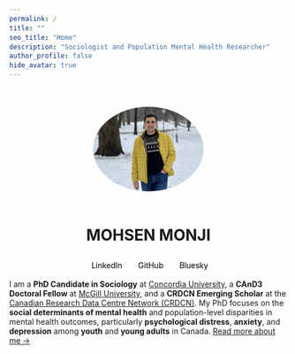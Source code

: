 ```yaml
---
permalink: /
title: ""
seo_title: "Home"
description: "Sociologist and Population Mental Health Researcher"
author_profile: false
hide_avatar: true
---
```


<div style="text-align: center; margin-top: 50px;">
  <!-- Profile Image -->
  <img src="images/profile.PNG" alt="Profile Picture of Mohsen Monji" style="max-width: 200px; height: auto; border-radius: 50%; margin-bottom: 20px;">
  
  <!-- Name -->
  <h1>MOHSEN MONJI</h1>
  
  <!-- Social Media Links -->
  <p style="margin-top: 20px;">
    <a href="https://www.linkedin.com/in/{{ site.social.linkedin }}" target="_blank" style="color: black; text-decoration: none; margin: 0 10px;">
      <i class="fab fa-linkedin" style="font-size: 24px; margin-right: 5px;"></i> LinkedIn
    </a>
    <a href="https://github.com/{{ site.social.github }}" target="_blank" style="color: black; text-decoration: none; margin: 0 10px;">
      <i class="fab fa-github" style="font-size: 24px; margin-right: 5px;"></i> GitHub
    </a>
    <a href="https://{{ site.social.bluesky }}" target="_blank" style="color: black; text-decoration: none; margin: 0 10px;">
      <i class="fas fa-cloud" style="font-size: 24px; margin-right: 5px;"></i> Bluesky
    </a>
  </p>
</div>



I am a **PhD Candidate in Sociology** at [Concordia University](https://www.concordia.ca/artsci/sociology-anthropology.html), a **CAnD3 Doctoral Fellow** at [McGill University](https://www.mcgill.ca/cand3/our-people/fellows-2024-25), and a **CRDCN Emerging Scholar** at the [Canadian Research Data Centre Network (CRDCN)](https://crdcn.ca). My PhD focuses on the **social determinants of mental health** and population-level disparities in mental health outcomes, particularly **psychological distress**, **anxiety**, and **depression** among **youth** and **young adults** in Canada. [Read more about me →](/about-me/)
